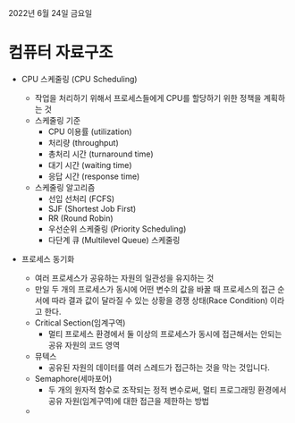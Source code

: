 2022년 6월 24일 금요일


# 컴퓨터 자료구조

- CPU 스케줄링 (CPU Scheduling)
    - 작업을 처리하기 위해서 프로세스들에게 CPU를 할당하기 위한 정책을 계획하는 것
    - 스케줄링 기준
        - CPU 이용률 (utilization)
        - 처리량 (throughput)
        - 총처리 시간 (turnaround time)
        - 대기 시간 (waiting time)
        - 응답 시간 (response time)
    - 스케줄링 알고리즘
        - 선입 선처리 (FCFS)
        - SJF (Shortest Job First)
        - RR (Round Robin)
        - 우선순위 스케줄링 (Priority Scheduling)
        - 다단계 큐 (Multilevel Queue) 스케줄링

- 프로세스 동기화
    - 여러 프로세스가 공유하는 자원의 일관성을 유지하는 것
    - 만일 두 개의 프로세스가 동시에 어떤 변수의 값을 바꿀 때 프로세스의 접근 순서에 따라 결과 값이 달라질 수 있는 상황을 경쟁 상태(Race Condition) 이라고 한다.
    - Critical Section(임계구역)
        - 멀티 프로세스 환경에서 둘 이상의 프로세스가 동시에 접근해서는 안되는 공유 자원의 코드 영역
    - 뮤텍스
        - 공유된 자원의 데이터를 여러 스레드가 접근하는 것을 막는 것입니다.
    - Semaphore(세마포어)
        - 두 개의 원자적 함수로 조작되는 정적 변수로써, 멀티 프로그래밍 환경에서 공유 자원(임계구역)에 대한 접근을 제한하는 방법
    - 